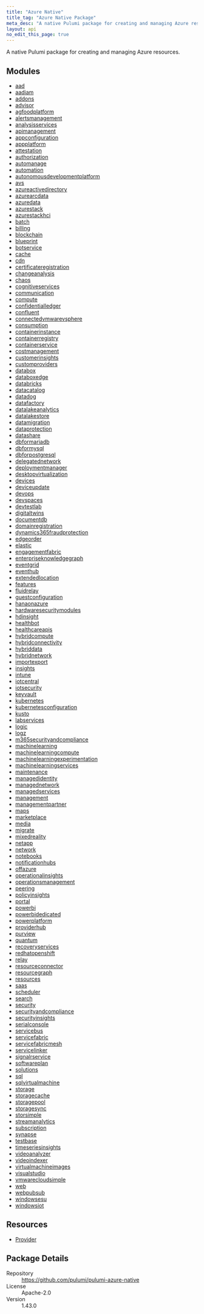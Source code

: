 ```yaml
---
title: "Azure Native"
title_tag: "Azure Native Package"
meta_desc: "A native Pulumi package for creating and managing Azure resources."
layout: api
no_edit_this_page: true
---
```


<!-- WARNING: this file was generated by Pulumi Docs Generator. -->
<!-- Do not edit by hand unless you're certain you know what you are doing! -->

A native Pulumi package for creating and managing Azure resources.

<h2 id="modules">Modules</h2>
<ul class="api">
    <li><a href="aad/" title="aad"><span class="api-symbol api-symbol--module"></span>aad</a></li>
    <li><a href="aadiam/" title="aadiam"><span class="api-symbol api-symbol--module"></span>aadiam</a></li>
    <li><a href="addons/" title="addons"><span class="api-symbol api-symbol--module"></span>addons</a></li>
    <li><a href="advisor/" title="advisor"><span class="api-symbol api-symbol--module"></span>advisor</a></li>
    <li><a href="agfoodplatform/" title="agfoodplatform"><span class="api-symbol api-symbol--module"></span>agfoodplatform</a></li>
    <li><a href="alertsmanagement/" title="alertsmanagement"><span class="api-symbol api-symbol--module"></span>alertsmanagement</a></li>
    <li><a href="analysisservices/" title="analysisservices"><span class="api-symbol api-symbol--module"></span>analysisservices</a></li>
    <li><a href="apimanagement/" title="apimanagement"><span class="api-symbol api-symbol--module"></span>apimanagement</a></li>
    <li><a href="appconfiguration/" title="appconfiguration"><span class="api-symbol api-symbol--module"></span>appconfiguration</a></li>
    <li><a href="appplatform/" title="appplatform"><span class="api-symbol api-symbol--module"></span>appplatform</a></li>
    <li><a href="attestation/" title="attestation"><span class="api-symbol api-symbol--module"></span>attestation</a></li>
    <li><a href="authorization/" title="authorization"><span class="api-symbol api-symbol--module"></span>authorization</a></li>
    <li><a href="automanage/" title="automanage"><span class="api-symbol api-symbol--module"></span>automanage</a></li>
    <li><a href="automation/" title="automation"><span class="api-symbol api-symbol--module"></span>automation</a></li>
    <li><a href="autonomousdevelopmentplatform/" title="autonomousdevelopmentplatform"><span class="api-symbol api-symbol--module"></span>autonomousdevelopmentplatform</a></li>
    <li><a href="avs/" title="avs"><span class="api-symbol api-symbol--module"></span>avs</a></li>
    <li><a href="azureactivedirectory/" title="azureactivedirectory"><span class="api-symbol api-symbol--module"></span>azureactivedirectory</a></li>
    <li><a href="azurearcdata/" title="azurearcdata"><span class="api-symbol api-symbol--module"></span>azurearcdata</a></li>
    <li><a href="azuredata/" title="azuredata"><span class="api-symbol api-symbol--module"></span>azuredata</a></li>
    <li><a href="azurestack/" title="azurestack"><span class="api-symbol api-symbol--module"></span>azurestack</a></li>
    <li><a href="azurestackhci/" title="azurestackhci"><span class="api-symbol api-symbol--module"></span>azurestackhci</a></li>
    <li><a href="batch/" title="batch"><span class="api-symbol api-symbol--module"></span>batch</a></li>
    <li><a href="billing/" title="billing"><span class="api-symbol api-symbol--module"></span>billing</a></li>
    <li><a href="blockchain/" title="blockchain"><span class="api-symbol api-symbol--module"></span>blockchain</a></li>
    <li><a href="blueprint/" title="blueprint"><span class="api-symbol api-symbol--module"></span>blueprint</a></li>
    <li><a href="botservice/" title="botservice"><span class="api-symbol api-symbol--module"></span>botservice</a></li>
    <li><a href="cache/" title="cache"><span class="api-symbol api-symbol--module"></span>cache</a></li>
    <li><a href="cdn/" title="cdn"><span class="api-symbol api-symbol--module"></span>cdn</a></li>
    <li><a href="certificateregistration/" title="certificateregistration"><span class="api-symbol api-symbol--module"></span>certificateregistration</a></li>
    <li><a href="changeanalysis/" title="changeanalysis"><span class="api-symbol api-symbol--module"></span>changeanalysis</a></li>
    <li><a href="chaos/" title="chaos"><span class="api-symbol api-symbol--module"></span>chaos</a></li>
    <li><a href="cognitiveservices/" title="cognitiveservices"><span class="api-symbol api-symbol--module"></span>cognitiveservices</a></li>
    <li><a href="communication/" title="communication"><span class="api-symbol api-symbol--module"></span>communication</a></li>
    <li><a href="compute/" title="compute"><span class="api-symbol api-symbol--module"></span>compute</a></li>
    <li><a href="confidentialledger/" title="confidentialledger"><span class="api-symbol api-symbol--module"></span>confidentialledger</a></li>
    <li><a href="confluent/" title="confluent"><span class="api-symbol api-symbol--module"></span>confluent</a></li>
    <li><a href="connectedvmwarevsphere/" title="connectedvmwarevsphere"><span class="api-symbol api-symbol--module"></span>connectedvmwarevsphere</a></li>
    <li><a href="consumption/" title="consumption"><span class="api-symbol api-symbol--module"></span>consumption</a></li>
    <li><a href="containerinstance/" title="containerinstance"><span class="api-symbol api-symbol--module"></span>containerinstance</a></li>
    <li><a href="containerregistry/" title="containerregistry"><span class="api-symbol api-symbol--module"></span>containerregistry</a></li>
    <li><a href="containerservice/" title="containerservice"><span class="api-symbol api-symbol--module"></span>containerservice</a></li>
    <li><a href="costmanagement/" title="costmanagement"><span class="api-symbol api-symbol--module"></span>costmanagement</a></li>
    <li><a href="customerinsights/" title="customerinsights"><span class="api-symbol api-symbol--module"></span>customerinsights</a></li>
    <li><a href="customproviders/" title="customproviders"><span class="api-symbol api-symbol--module"></span>customproviders</a></li>
    <li><a href="databox/" title="databox"><span class="api-symbol api-symbol--module"></span>databox</a></li>
    <li><a href="databoxedge/" title="databoxedge"><span class="api-symbol api-symbol--module"></span>databoxedge</a></li>
    <li><a href="databricks/" title="databricks"><span class="api-symbol api-symbol--module"></span>databricks</a></li>
    <li><a href="datacatalog/" title="datacatalog"><span class="api-symbol api-symbol--module"></span>datacatalog</a></li>
    <li><a href="datadog/" title="datadog"><span class="api-symbol api-symbol--module"></span>datadog</a></li>
    <li><a href="datafactory/" title="datafactory"><span class="api-symbol api-symbol--module"></span>datafactory</a></li>
    <li><a href="datalakeanalytics/" title="datalakeanalytics"><span class="api-symbol api-symbol--module"></span>datalakeanalytics</a></li>
    <li><a href="datalakestore/" title="datalakestore"><span class="api-symbol api-symbol--module"></span>datalakestore</a></li>
    <li><a href="datamigration/" title="datamigration"><span class="api-symbol api-symbol--module"></span>datamigration</a></li>
    <li><a href="dataprotection/" title="dataprotection"><span class="api-symbol api-symbol--module"></span>dataprotection</a></li>
    <li><a href="datashare/" title="datashare"><span class="api-symbol api-symbol--module"></span>datashare</a></li>
    <li><a href="dbformariadb/" title="dbformariadb"><span class="api-symbol api-symbol--module"></span>dbformariadb</a></li>
    <li><a href="dbformysql/" title="dbformysql"><span class="api-symbol api-symbol--module"></span>dbformysql</a></li>
    <li><a href="dbforpostgresql/" title="dbforpostgresql"><span class="api-symbol api-symbol--module"></span>dbforpostgresql</a></li>
    <li><a href="delegatednetwork/" title="delegatednetwork"><span class="api-symbol api-symbol--module"></span>delegatednetwork</a></li>
    <li><a href="deploymentmanager/" title="deploymentmanager"><span class="api-symbol api-symbol--module"></span>deploymentmanager</a></li>
    <li><a href="desktopvirtualization/" title="desktopvirtualization"><span class="api-symbol api-symbol--module"></span>desktopvirtualization</a></li>
    <li><a href="devices/" title="devices"><span class="api-symbol api-symbol--module"></span>devices</a></li>
    <li><a href="deviceupdate/" title="deviceupdate"><span class="api-symbol api-symbol--module"></span>deviceupdate</a></li>
    <li><a href="devops/" title="devops"><span class="api-symbol api-symbol--module"></span>devops</a></li>
    <li><a href="devspaces/" title="devspaces"><span class="api-symbol api-symbol--module"></span>devspaces</a></li>
    <li><a href="devtestlab/" title="devtestlab"><span class="api-symbol api-symbol--module"></span>devtestlab</a></li>
    <li><a href="digitaltwins/" title="digitaltwins"><span class="api-symbol api-symbol--module"></span>digitaltwins</a></li>
    <li><a href="documentdb/" title="documentdb"><span class="api-symbol api-symbol--module"></span>documentdb</a></li>
    <li><a href="domainregistration/" title="domainregistration"><span class="api-symbol api-symbol--module"></span>domainregistration</a></li>
    <li><a href="dynamics365fraudprotection/" title="dynamics365fraudprotection"><span class="api-symbol api-symbol--module"></span>dynamics365fraudprotection</a></li>
    <li><a href="edgeorder/" title="edgeorder"><span class="api-symbol api-symbol--module"></span>edgeorder</a></li>
    <li><a href="elastic/" title="elastic"><span class="api-symbol api-symbol--module"></span>elastic</a></li>
    <li><a href="engagementfabric/" title="engagementfabric"><span class="api-symbol api-symbol--module"></span>engagementfabric</a></li>
    <li><a href="enterpriseknowledgegraph/" title="enterpriseknowledgegraph"><span class="api-symbol api-symbol--module"></span>enterpriseknowledgegraph</a></li>
    <li><a href="eventgrid/" title="eventgrid"><span class="api-symbol api-symbol--module"></span>eventgrid</a></li>
    <li><a href="eventhub/" title="eventhub"><span class="api-symbol api-symbol--module"></span>eventhub</a></li>
    <li><a href="extendedlocation/" title="extendedlocation"><span class="api-symbol api-symbol--module"></span>extendedlocation</a></li>
    <li><a href="features/" title="features"><span class="api-symbol api-symbol--module"></span>features</a></li>
    <li><a href="fluidrelay/" title="fluidrelay"><span class="api-symbol api-symbol--module"></span>fluidrelay</a></li>
    <li><a href="guestconfiguration/" title="guestconfiguration"><span class="api-symbol api-symbol--module"></span>guestconfiguration</a></li>
    <li><a href="hanaonazure/" title="hanaonazure"><span class="api-symbol api-symbol--module"></span>hanaonazure</a></li>
    <li><a href="hardwaresecuritymodules/" title="hardwaresecuritymodules"><span class="api-symbol api-symbol--module"></span>hardwaresecuritymodules</a></li>
    <li><a href="hdinsight/" title="hdinsight"><span class="api-symbol api-symbol--module"></span>hdinsight</a></li>
    <li><a href="healthbot/" title="healthbot"><span class="api-symbol api-symbol--module"></span>healthbot</a></li>
    <li><a href="healthcareapis/" title="healthcareapis"><span class="api-symbol api-symbol--module"></span>healthcareapis</a></li>
    <li><a href="hybridcompute/" title="hybridcompute"><span class="api-symbol api-symbol--module"></span>hybridcompute</a></li>
    <li><a href="hybridconnectivity/" title="hybridconnectivity"><span class="api-symbol api-symbol--module"></span>hybridconnectivity</a></li>
    <li><a href="hybriddata/" title="hybriddata"><span class="api-symbol api-symbol--module"></span>hybriddata</a></li>
    <li><a href="hybridnetwork/" title="hybridnetwork"><span class="api-symbol api-symbol--module"></span>hybridnetwork</a></li>
    <li><a href="importexport/" title="importexport"><span class="api-symbol api-symbol--module"></span>importexport</a></li>
    <li><a href="insights/" title="insights"><span class="api-symbol api-symbol--module"></span>insights</a></li>
    <li><a href="intune/" title="intune"><span class="api-symbol api-symbol--module"></span>intune</a></li>
    <li><a href="iotcentral/" title="iotcentral"><span class="api-symbol api-symbol--module"></span>iotcentral</a></li>
    <li><a href="iotsecurity/" title="iotsecurity"><span class="api-symbol api-symbol--module"></span>iotsecurity</a></li>
    <li><a href="keyvault/" title="keyvault"><span class="api-symbol api-symbol--module"></span>keyvault</a></li>
    <li><a href="kubernetes/" title="kubernetes"><span class="api-symbol api-symbol--module"></span>kubernetes</a></li>
    <li><a href="kubernetesconfiguration/" title="kubernetesconfiguration"><span class="api-symbol api-symbol--module"></span>kubernetesconfiguration</a></li>
    <li><a href="kusto/" title="kusto"><span class="api-symbol api-symbol--module"></span>kusto</a></li>
    <li><a href="labservices/" title="labservices"><span class="api-symbol api-symbol--module"></span>labservices</a></li>
    <li><a href="logic/" title="logic"><span class="api-symbol api-symbol--module"></span>logic</a></li>
    <li><a href="logz/" title="logz"><span class="api-symbol api-symbol--module"></span>logz</a></li>
    <li><a href="m365securityandcompliance/" title="m365securityandcompliance"><span class="api-symbol api-symbol--module"></span>m365securityandcompliance</a></li>
    <li><a href="machinelearning/" title="machinelearning"><span class="api-symbol api-symbol--module"></span>machinelearning</a></li>
    <li><a href="machinelearningcompute/" title="machinelearningcompute"><span class="api-symbol api-symbol--module"></span>machinelearningcompute</a></li>
    <li><a href="machinelearningexperimentation/" title="machinelearningexperimentation"><span class="api-symbol api-symbol--module"></span>machinelearningexperimentation</a></li>
    <li><a href="machinelearningservices/" title="machinelearningservices"><span class="api-symbol api-symbol--module"></span>machinelearningservices</a></li>
    <li><a href="maintenance/" title="maintenance"><span class="api-symbol api-symbol--module"></span>maintenance</a></li>
    <li><a href="managedidentity/" title="managedidentity"><span class="api-symbol api-symbol--module"></span>managedidentity</a></li>
    <li><a href="managednetwork/" title="managednetwork"><span class="api-symbol api-symbol--module"></span>managednetwork</a></li>
    <li><a href="managedservices/" title="managedservices"><span class="api-symbol api-symbol--module"></span>managedservices</a></li>
    <li><a href="management/" title="management"><span class="api-symbol api-symbol--module"></span>management</a></li>
    <li><a href="managementpartner/" title="managementpartner"><span class="api-symbol api-symbol--module"></span>managementpartner</a></li>
    <li><a href="maps/" title="maps"><span class="api-symbol api-symbol--module"></span>maps</a></li>
    <li><a href="marketplace/" title="marketplace"><span class="api-symbol api-symbol--module"></span>marketplace</a></li>
    <li><a href="media/" title="media"><span class="api-symbol api-symbol--module"></span>media</a></li>
    <li><a href="migrate/" title="migrate"><span class="api-symbol api-symbol--module"></span>migrate</a></li>
    <li><a href="mixedreality/" title="mixedreality"><span class="api-symbol api-symbol--module"></span>mixedreality</a></li>
    <li><a href="netapp/" title="netapp"><span class="api-symbol api-symbol--module"></span>netapp</a></li>
    <li><a href="network/" title="network"><span class="api-symbol api-symbol--module"></span>network</a></li>
    <li><a href="notebooks/" title="notebooks"><span class="api-symbol api-symbol--module"></span>notebooks</a></li>
    <li><a href="notificationhubs/" title="notificationhubs"><span class="api-symbol api-symbol--module"></span>notificationhubs</a></li>
    <li><a href="offazure/" title="offazure"><span class="api-symbol api-symbol--module"></span>offazure</a></li>
    <li><a href="operationalinsights/" title="operationalinsights"><span class="api-symbol api-symbol--module"></span>operationalinsights</a></li>
    <li><a href="operationsmanagement/" title="operationsmanagement"><span class="api-symbol api-symbol--module"></span>operationsmanagement</a></li>
    <li><a href="peering/" title="peering"><span class="api-symbol api-symbol--module"></span>peering</a></li>
    <li><a href="policyinsights/" title="policyinsights"><span class="api-symbol api-symbol--module"></span>policyinsights</a></li>
    <li><a href="portal/" title="portal"><span class="api-symbol api-symbol--module"></span>portal</a></li>
    <li><a href="powerbi/" title="powerbi"><span class="api-symbol api-symbol--module"></span>powerbi</a></li>
    <li><a href="powerbidedicated/" title="powerbidedicated"><span class="api-symbol api-symbol--module"></span>powerbidedicated</a></li>
    <li><a href="powerplatform/" title="powerplatform"><span class="api-symbol api-symbol--module"></span>powerplatform</a></li>
    <li><a href="providerhub/" title="providerhub"><span class="api-symbol api-symbol--module"></span>providerhub</a></li>
    <li><a href="purview/" title="purview"><span class="api-symbol api-symbol--module"></span>purview</a></li>
    <li><a href="quantum/" title="quantum"><span class="api-symbol api-symbol--module"></span>quantum</a></li>
    <li><a href="recoveryservices/" title="recoveryservices"><span class="api-symbol api-symbol--module"></span>recoveryservices</a></li>
    <li><a href="redhatopenshift/" title="redhatopenshift"><span class="api-symbol api-symbol--module"></span>redhatopenshift</a></li>
    <li><a href="relay/" title="relay"><span class="api-symbol api-symbol--module"></span>relay</a></li>
    <li><a href="resourceconnector/" title="resourceconnector"><span class="api-symbol api-symbol--module"></span>resourceconnector</a></li>
    <li><a href="resourcegraph/" title="resourcegraph"><span class="api-symbol api-symbol--module"></span>resourcegraph</a></li>
    <li><a href="resources/" title="resources"><span class="api-symbol api-symbol--module"></span>resources</a></li>
    <li><a href="saas/" title="saas"><span class="api-symbol api-symbol--module"></span>saas</a></li>
    <li><a href="scheduler/" title="scheduler"><span class="api-symbol api-symbol--module"></span>scheduler</a></li>
    <li><a href="search/" title="search"><span class="api-symbol api-symbol--module"></span>search</a></li>
    <li><a href="security/" title="security"><span class="api-symbol api-symbol--module"></span>security</a></li>
    <li><a href="securityandcompliance/" title="securityandcompliance"><span class="api-symbol api-symbol--module"></span>securityandcompliance</a></li>
    <li><a href="securityinsights/" title="securityinsights"><span class="api-symbol api-symbol--module"></span>securityinsights</a></li>
    <li><a href="serialconsole/" title="serialconsole"><span class="api-symbol api-symbol--module"></span>serialconsole</a></li>
    <li><a href="servicebus/" title="servicebus"><span class="api-symbol api-symbol--module"></span>servicebus</a></li>
    <li><a href="servicefabric/" title="servicefabric"><span class="api-symbol api-symbol--module"></span>servicefabric</a></li>
    <li><a href="servicefabricmesh/" title="servicefabricmesh"><span class="api-symbol api-symbol--module"></span>servicefabricmesh</a></li>
    <li><a href="servicelinker/" title="servicelinker"><span class="api-symbol api-symbol--module"></span>servicelinker</a></li>
    <li><a href="signalrservice/" title="signalrservice"><span class="api-symbol api-symbol--module"></span>signalrservice</a></li>
    <li><a href="softwareplan/" title="softwareplan"><span class="api-symbol api-symbol--module"></span>softwareplan</a></li>
    <li><a href="solutions/" title="solutions"><span class="api-symbol api-symbol--module"></span>solutions</a></li>
    <li><a href="sql/" title="sql"><span class="api-symbol api-symbol--module"></span>sql</a></li>
    <li><a href="sqlvirtualmachine/" title="sqlvirtualmachine"><span class="api-symbol api-symbol--module"></span>sqlvirtualmachine</a></li>
    <li><a href="storage/" title="storage"><span class="api-symbol api-symbol--module"></span>storage</a></li>
    <li><a href="storagecache/" title="storagecache"><span class="api-symbol api-symbol--module"></span>storagecache</a></li>
    <li><a href="storagepool/" title="storagepool"><span class="api-symbol api-symbol--module"></span>storagepool</a></li>
    <li><a href="storagesync/" title="storagesync"><span class="api-symbol api-symbol--module"></span>storagesync</a></li>
    <li><a href="storsimple/" title="storsimple"><span class="api-symbol api-symbol--module"></span>storsimple</a></li>
    <li><a href="streamanalytics/" title="streamanalytics"><span class="api-symbol api-symbol--module"></span>streamanalytics</a></li>
    <li><a href="subscription/" title="subscription"><span class="api-symbol api-symbol--module"></span>subscription</a></li>
    <li><a href="synapse/" title="synapse"><span class="api-symbol api-symbol--module"></span>synapse</a></li>
    <li><a href="testbase/" title="testbase"><span class="api-symbol api-symbol--module"></span>testbase</a></li>
    <li><a href="timeseriesinsights/" title="timeseriesinsights"><span class="api-symbol api-symbol--module"></span>timeseriesinsights</a></li>
    <li><a href="videoanalyzer/" title="videoanalyzer"><span class="api-symbol api-symbol--module"></span>videoanalyzer</a></li>
    <li><a href="videoindexer/" title="videoindexer"><span class="api-symbol api-symbol--module"></span>videoindexer</a></li>
    <li><a href="virtualmachineimages/" title="virtualmachineimages"><span class="api-symbol api-symbol--module"></span>virtualmachineimages</a></li>
    <li><a href="visualstudio/" title="visualstudio"><span class="api-symbol api-symbol--module"></span>visualstudio</a></li>
    <li><a href="vmwarecloudsimple/" title="vmwarecloudsimple"><span class="api-symbol api-symbol--module"></span>vmwarecloudsimple</a></li>
    <li><a href="web/" title="web"><span class="api-symbol api-symbol--module"></span>web</a></li>
    <li><a href="webpubsub/" title="webpubsub"><span class="api-symbol api-symbol--module"></span>webpubsub</a></li>
    <li><a href="windowsesu/" title="windowsesu"><span class="api-symbol api-symbol--module"></span>windowsesu</a></li>
    <li><a href="windowsiot/" title="windowsiot"><span class="api-symbol api-symbol--module"></span>windowsiot</a></li>
</ul>

<h2 id="resources">Resources</h2>
<ul class="api">
    <li><a href="provider" title="Provider"><span class="api-symbol api-symbol--resource"></span>Provider</a></li>
</ul>

<h2 id="package-details">Package Details</h2>
<dl class="package-details">
	<dt>Repository</dt>
	<dd><a href="https://github.com/pulumi/pulumi-azure-native">https://github.com/pulumi/pulumi-azure-native</a></dd>
	<dt>License</dt>
	<dd>Apache-2.0</dd>
	<dt>Version</dt>
	<dd>1.43.0</dd>
</dl>


